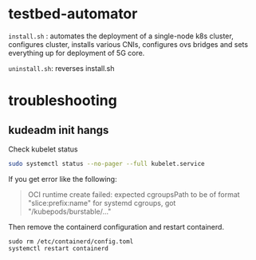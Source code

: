 # testbed-automator
`install.sh` : automates the deployment of a single-node k8s cluster, configures cluster, installs various CNIs, configures ovs bridges and sets everything up for deployment of 5G core.

`uninstall.sh`: reverses install.sh

# troubleshooting

## kudeadm init hangs

Check kubelet status
```bash
sudo systemctl status --no-pager --full kubelet.service
```

If you get error like the following:

> OCI runtime create failed: expected cgroupsPath to be of format \"slice:prefix:name\" for systemd cgroups, got \"/kubepods/burstable/..."

Then remove the containerd configuration and restart containerd.

```
sudo rm /etc/containerd/config.toml
systemctl restart containerd
```
